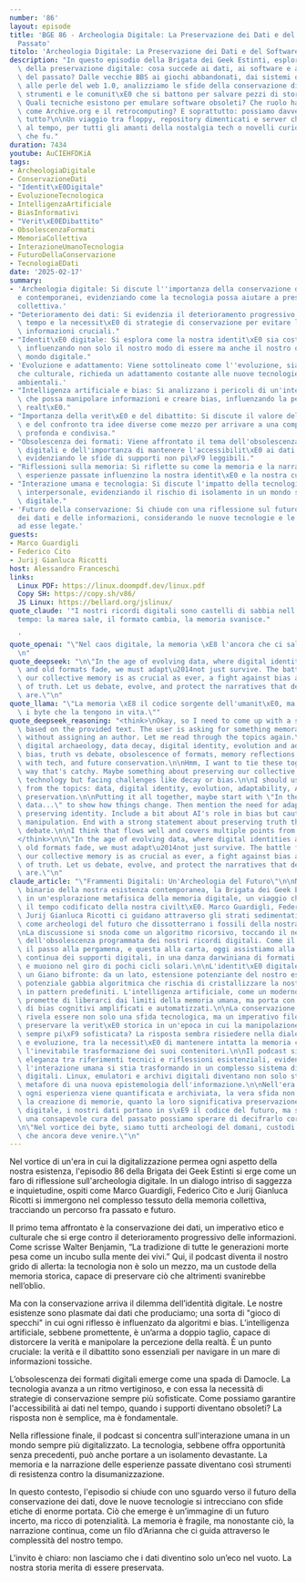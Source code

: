 ```yaml
---
number: '86'
layout: episode
title: 'BGE 86 - Archeologia Digitale: La Preservazione dei Dati e del Software del
  Passato'
titolo: 'Archeologia Digitale: La Preservazione dei Dati e del Software del Passato'
description: "In questo episodio della Brigata dei Geek Estinti, esploriamo il tema\
  \ della preservazione digitale: cosa succede ai dati, ai software e alle piattaforme\
  \ del passato? Dalle vecchie BBS ai giochi abbandonati, dai sistemi operativi dimenticati\
  \ alle perle del web 1.0, analizziamo le sfide della conservazione digitale, gli\
  \ strumenti e le comunit\xE0 che si battono per salvare pezzi di storia informatica.\
  \ Quali tecniche esistono per emulare software obsoleti? Che ruolo hanno progetti\
  \ come Archive.org e il retrocomputing? E soprattutto: possiamo davvero salvare\
  \ tutto?\n\nUn viaggio tra floppy, repository dimenticati e server che resistono\
  \ al tempo, per tutti gli amanti della nostalgia tech o novelli curiosi dell'informatica\
  \ che fu."
duration: 7434
youtube: AuCIEHFDKiA
tags:
- ArcheologiaDigitale
- ConservazioneDati
- "Identit\xE0Digitale"
- EvoluzioneTecnologica
- IntelligenzaArtificiale
- BiasInformativi
- "Verit\xE0EDibattito"
- ObsolescenzaFormati
- MemoriaCollettiva
- InterazioneUmanoTecnologia
- FuturoDellaConservazione
- TecnologiaEDati
date: '2025-02-17'
summary:
- 'Archeologia digitale: Si discute l''importanza della conservazione dei dati storici
  e contemporanei, evidenziando come la tecnologia possa aiutare a preservare la memoria
  collettiva.'
- "Deterioramento dei dati: Si evidenzia il deterioramento progressivo dei dati nel\
  \ tempo e la necessit\xE0 di strategie di conservazione per evitare la perdita di\
  \ informazioni cruciali."
- "Identit\xE0 digitale: Si esplora come la nostra identit\xE0 sia costruita da dati,\
  \ influenzando non solo il nostro modo di essere ma anche il nostro operare nel\
  \ mondo digitale."
- 'Evoluzione e adattamento: Viene sottolineato come l''evoluzione, sia biologica
  che culturale, richieda un adattamento costante alle nuove tecnologie e ai cambiamenti
  ambientali.'
- "Intelligenza artificiale e bias: Si analizzano i pericoli di un'intelligenza artificiale\
  \ che possa manipolare informazioni e creare bias, influenzando la percezione della\
  \ realt\xE0."
- "Importanza della verit\xE0 e del dibattito: Si discute il valore della verit\xE0\
  \ e del confronto tra idee diverse come mezzo per arrivare a una comprensione pi\xF9\
  \ profonda e condivisa."
- "Obsolescenza dei formati: Viene affrontato il tema dell'obsolescenza dei formati\
  \ digitali e dell'importanza di mantenere l'accessibilit\xE0 ai dati nel tempo,\
  \ evidenziando le sfide di supporti non pi\xF9 leggibili."
- "Riflessioni sulla memoria: Si riflette su come la memoria e la narrazione delle\
  \ esperienze passate influenzino la nostra identit\xE0 e la nostra cultura contemporanea."
- "Interazione umana e tecnologia: Si discute l'impatto della tecnologia sulla comunicazione\
  \ interpersonale, evidenziando il rischio di isolamento in un mondo sempre pi\xF9\
  \ digitale."
- 'Futuro della conservazione: Si chiude con una riflessione sul futuro della conservazione
  dei dati e delle informazioni, considerando le nuove tecnologie e le sfide etiche
  ad esse legate.'
guests:
- Marco Guardigli
- Federico Cito
- Jurij Gianluca Ricotti
host: Alessandro Franceschi
links:
  Linux PDF: https://linux.doompdf.dev/linux.pdf
  Copy SH: https://copy.sh/v86/
  JS Linux: https://bellard.org/jslinux/
quote_claude: '"I nostri ricordi digitali sono castelli di sabbia nell''oceano del
  tempo: la marea sale, il formato cambia, la memoria svanisce."

  '
quote_openai: "\"Nel caos digitale, la memoria \xE8 l'ancora che ci salva dall'oblio.\"\
  \n"
quote_deepseek: "\n\"In the age of evolving data, where digital identities are born\
  \ and old formats fade, we must adapt\u2014not just survive. The battle for preserving\
  \ our collective memory is as crucial as ever, a fight against bias and the erosion\
  \ of truth. Let us debate, evolve, and protect the narratives that define who we\
  \ are.\"\n"
quote_llama: "\"La memoria \xE8 il codice sorgente dell'umanit\xE0, ma i dati sono\
  \ i byte che la tengono in vita.\""
quote_deepseek_reasoning: "<think>\nOkay, so I need to come up with a short citation\
  \ based on the provided text. The user is asking for something memorable and impactful\
  \ without assigning an author. Let me read through the topics again.\n\nThey covered\
  \ digital archaeology, data decay, digital identity, evolution and adaptation, AI\
  \ bias, truth vs debate, obsolescence of formats, memory reflections, human interaction\
  \ with tech, and future conservation.\n\nHmm, I want to tie these together in a\
  \ way that's catchy. Maybe something about preserving our collective memory using\
  \ technology but facing challenges like decay or bias.\n\nI should use some keywords\
  \ from the topics: data, digital identity, evolution, adaptability, AI, truth, debate,\
  \ preservation.\n\nPutting it all together, maybe start with \"In the age of evolving\
  \ data...\" to show how things change. Then mention the need for adaptability and\
  \ preserving identity. Include a bit about AI's role in bias but caution against\
  \ manipulation. End with a strong statement about preserving truth through meaningful\
  \ debate.\n\nI think that flows well and covers multiple points from the text.\n\
  </think>\n\n\"In the age of evolving data, where digital identities are born and\
  \ old formats fade, we must adapt\u2014not just survive. The battle for preserving\
  \ our collective memory is as crucial as ever, a fight against bias and the erosion\
  \ of truth. Let us debate, evolve, and protect the narratives that define who we\
  \ are.\"\n"
claude_article: "\"Frammenti Digitali: Un'Archeologia del Futuro\"\n\nNel labirinto\
  \ binario della nostra esistenza contemporanea, la Brigata dei Geek Estinti si avventura\
  \ in un'esplorazione metafisica della memoria digitale, un viaggio che attraversa\
  \ il tempo codificato della nostra civilt\xE0. Marco Guardigli, Federico Cito e\
  \ Jurij Gianluca Ricotti ci guidano attraverso gli strati sedimentati dei dati,\
  \ come archeologi del futuro che dissotterrano i fossili della nostra era informatica.\n\
  \nLa discussione si snoda come un algoritmo ricorsivo, toccando il nervo scoperto\
  \ dell'obsolescenza programmata dei nostri ricordi digitali. Come il papiro ha ceduto\
  \ il passo alla pergamena, e questa alla carta, oggi assistiamo alla metamorfosi\
  \ continua dei supporti digitali, in una danza darwiniana di formati che nascono\
  \ e muoiono nel giro di pochi cicli solari.\n\nL'identit\xE0 digitale emerge come\
  \ un Giano bifronte: da un lato, estensione potenziante del nostro essere, dall'altro,\
  \ potenziale gabbia algoritmica che rischia di cristallizzare la nostra essenza\
  \ in pattern predefiniti. L'intelligenza artificiale, come un moderno Prometeo,\
  \ promette di liberarci dai limiti della memoria umana, ma porta con s\xE9 il rischio\
  \ di bias cognitivi amplificati e automatizzati.\n\nLa conservazione dei dati si\
  \ rivela essere non solo una sfida tecnologica, ma un imperativo filosofico. Come\
  \ preservare la verit\xE0 storica in un'epoca in cui la manipolazione digitale diventa\
  \ sempre pi\xF9 sofisticata? La risposta sembra risiedere nella dialettica tra preservazione\
  \ e evoluzione, tra la necessit\xE0 di mantenere intatta la memoria collettiva e\
  \ l'inevitabile trasformazione dei suoi contenitori.\n\nIl podcast si muove con\
  \ eleganza tra riferimenti tecnici e riflessioni esistenziali, evidenziando come\
  \ l'interazione umana si stia trasformando in un complesso sistema di mediazioni\
  \ digitali. Linux, emulatori e archivi digitali diventano non solo strumenti, ma\
  \ metafore di una nuova epistemologia dell'informazione.\n\nNell'era dei bit, dove\
  \ ogni esperienza viene quantificata e archiviata, la vera sfida non \xE8 tanto\
  \ la creazione di memorie, quanto la loro significativa preservazione. Come un DNA\
  \ digitale, i nostri dati portano in s\xE9 il codice del futuro, ma solo attraverso\
  \ una consapevole cura del passato possiamo sperare di decifrarlo correttamente.\n\
  \n\"Nel vortice dei byte, siamo tutti archeologi del domani, custodi di una memoria\
  \ che ancora deve venire.\"\n"
---
```

Nel vortice di un'era in cui la digitalizzazione permea ogni aspetto della nostra esistenza, l'episodio 86 della Brigata dei Geek Estinti si erge come un faro di riflessione sull'archeologia digitale. In un dialogo intriso di saggezza e inquietudine, ospiti come Marco Guardigli, Federico Cito e Jurij Gianluca Ricotti si immergono nel complesso tessuto della memoria collettiva, tracciando un percorso fra passato e futuro.

Il primo tema affrontato è la conservazione dei dati, un imperativo etico e culturale che si erge contro il deterioramento progressivo delle informazioni. Come scrisse Walter Benjamin, “La tradizione di tutte le generazioni morte pesa come un incubo sulla mente dei vivi.” Qui, il podcast diventa il nostro grido di allerta: la tecnologia non è solo un mezzo, ma un custode della memoria storica, capace di preservare ciò che altrimenti svanirebbe nell’oblio.

Ma con la conservazione arriva il dilemma dell’identità digitale. Le nostre esistenze sono plasmate dai dati che produciamo; una sorta di "gioco di specchi" in cui ogni riflesso è influenzato da algoritmi e bias. L’intelligenza artificiale, sebbene promettente, è un’arma a doppio taglio, capace di distorcere la verità e manipolare la percezione della realtà. È un punto cruciale: la verità e il dibattito sono essenziali per navigare in un mare di informazioni tossiche.

L’obsolescenza dei formati digitali emerge come una spada di Damocle. La tecnologia avanza a un ritmo vertiginoso, e con essa la necessità di strategie di conservazione sempre più sofisticate. Come possiamo garantire l'accessibilità ai dati nel tempo, quando i supporti diventano obsoleti? La risposta non è semplice, ma è fondamentale.

Nella riflessione finale, il podcast si concentra sull'interazione umana in un mondo sempre più digitalizzato. La tecnologia, sebbene offra opportunità senza precedenti, può anche portare a un isolamento devastante. La memoria e la narrazione delle esperienze passate diventano così strumenti di resistenza contro la disumanizzazione.

In questo contesto, l'episodio si chiude con uno sguardo verso il futuro della conservazione dei dati, dove le nuove tecnologie si intrecciano con sfide etiche di enorme portata. Ciò che emerge è un’immagine di un futuro incerto, ma ricco di potenzialità. La memoria è fragile, ma nonostante ciò, la narrazione continua, come un filo d’Arianna che ci guida attraverso le complessità del nostro tempo. 

L'invito è chiaro: non lasciamo che i dati diventino solo un’eco nel vuoto. La nostra storia merita di essere preservata.
